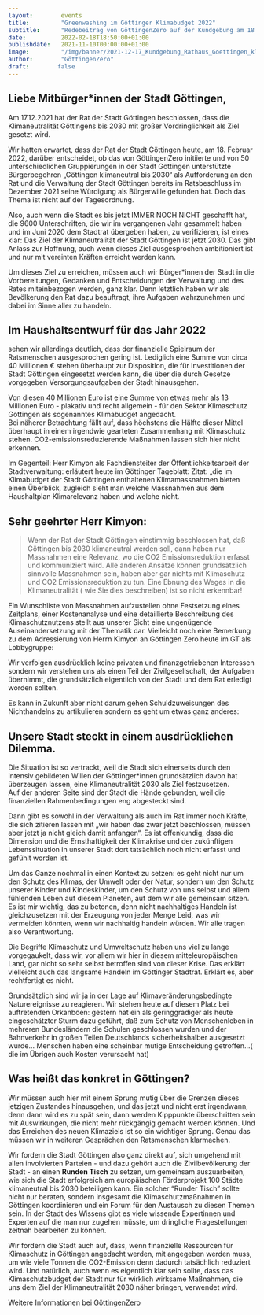 ```yaml
---
layout:        events
title:         "Greenwashing im Göttinger Klimabudget 2022"
subtitle:      "Redebeitrag von GöttingenZero auf der Kundgebung am 18.2.2022"
date:          2022-02-18T18:50:00+01:00
publishdate:   2021-11-10T00:00:00+01:00
image:         "/img/banner/2021-12-17_Kundgebung_Rathaus_Goettingen_klimaneutral_2030.jpg"
author:        "GöttingenZero"
draft:        false
---
```


Liebe Mitbürger*innen der Stadt Göttingen,
-------------

Am 17.12.2021 hat der Rat der Stadt Göttingen beschlossen, dass die
Klimaneutralität Göttingens bis 2030 mit großer Vordringlichkeit als Ziel
gesetzt wird.

Wir hatten erwartet, dass der Rat der Stadt Göttingen heute, am 18. Februar
2022, darüber entscheidet, ob das von GöttingenZero initiierte und von 50
unterschiedlichen Gruppierungen in der Stadt Göttingen unterstützte
Bürgerbegehren „Göttingen klimaneutral bis 2030“ als Aufforderung an den Rat
und die Verwaltung der Stadt Göttingen bereits im Ratsbeschluss im Dezember
2021 seine Würdigung als Bürgerwille gefunden hat. Doch das Thema ist nicht
auf der Tagesordnung. 

Also, auch wenn die Stadt es bis jetzt IMMER NOCH NICHT geschafft hat, die
9600 Unterschriften, die wir im vergangenen Jahr gesammelt haben und im Juni
2020 dem Stadtrat übergeben haben, zu verifizieren, ist eines klar: Das Ziel
der Klimaneutralität der Stadt Göttingen ist jetzt 2030. Das gibt Anlass zur
Hoffnung, auch wenn dieses Ziel ausgesprochen ambitioniert ist und nur mit
vereinten Kräften erreicht werden kann.  

Um dieses Ziel zu erreichen, müssen auch wir Bürger*innen der Stadt in die
Vorbereitungen, Gedanken und Entscheidungen der Verwaltung und des Rates
miteinbezogen werden, ganz klar. Denn letztlich haben wir als Bevölkerung den
Rat dazu beauftragt, ihre Aufgaben wahrzunehmen und dabei im Sinne aller zu
handeln.  

Im Haushaltsentwurf für das Jahr 2022
-----------------

sehen wir allerdings deutlich, dass der
finanzielle Spielraum der Ratsmenschen ausgesprochen gering ist. Lediglich
eine Summe von circa 40 Millionen € stehen überhaupt zur Disposition, die für
Investitionen der Stadt Göttingen eingesetzt werden kann, die über die durch
Gesetze vorgegeben Versorgungsaufgaben der Stadt hinausgehen.  

Von diesen 40 Millionen Euro ist eine Summe von etwas mehr als 13 Millionen
Euro - plakativ und recht allgemein - für den Sektor Klimaschutz Göttingen als
sogenanntes Klimabudget angedacht.  
Bei näherer Betrachtung fällt auf, dass höchstens die Hälfte dieser Mittel
überhaupt in einem irgendwie gearteten Zusammenhang mit Klimaschutz
stehen. CO2-emissionsreduzierende Maßnahmen lassen sich hier nicht erkennen. 

Im Gegenteil: Herr Kimyon als Fachdiensteiter der Öffentlichkeitsarbeit  der
Stadtverwaltung: erläutert heute im Göttinger Tageblatt: Zitat: „die  im
Klimabudget der Stadt Göttingen enthaltenen Klimamassnahmen bieten einen
Überblick, zugleich sieht man welche Massnahmen aus dem Haushaltplan
Klimarelevanz haben und welche nicht. 

Sehr geehrter Herr Kimyon:
--------------

> Wenn der Rat der Stadt Göttingen einstimmig beschlossen hat, daß Göttingen bis
2030 klimaneutral werden soll, dann haben nur Massnahmen eine Relevanz, wo die
CO2 Emissionsreduktion erfasst und kommuniziert wird. Alle anderen Ansätze
können grundsätzlich sinnvolle Massnahmen sein, haben aber gar nichts mit
Klimaschutz und CO2 Emissionsreduktion zu tun. Eine Ebnung des Weges in die
Klimaneutralität ( wie Sie dies beschreiben)  ist so nicht erkennbar!  

Ein Wunschliste von Massnahmen aufzustellen ohne Festsetzung eines Zeitplans, einer Kostenanalyse und eine detaillierte Beschreibung des Klimaschutznutzens stellt aus unserer Sicht eine ungenügende Auseinandersetzung mit der Thematik dar. 
Vielleicht noch eine Bemerkung zu dem Adressierung von Herrn Kimyon an
Göttingen Zero heute im GT als Lobbygruppe:

Wir verfolgen ausdrücklich keine privaten und finanzgetriebenen  Interessen
sondern wir verstehen uns als einen Teil der Zivilgesellschaft, der Aufgaben
übernimmt, die grundsätzlich eigentlich von der Stadt und dem Rat erledigt
worden sollten.


Es kann in Zukunft aber nicht darum gehen Schuldzuweisungen des Nichthandelns zu artikulieren sondern es geht um etwas ganz anderes: 

Unsere Stadt steckt in einem ausdrücklichen  Dilemma.
---------------

Die Situation ist so vertrackt, weil die Stadt sich einerseits durch den
intensiv gebildeten Willen der Göttinger*innen grundsätzlich davon hat
überzeugen lassen, eine Klimaneutralität 2030 als Ziel festzusetzen.  
Auf der anderen Seite sind der Stadt die Hände gebunden, weil die finanziellen
Rahmenbedingungen eng abgesteckt sind.  

Dann gibt es sowohl in der Verwaltung als auch im Rat immer noch Kräfte, die
sich zitieren lassen mit „wir haben das zwar jetzt beschlossen, müssen aber
jetzt ja nicht gleich damit anfangen“. Es ist offenkundig, dass die Dimension
und die Ernsthaftigkeit der Klimakrise und der zukünftigen Lebenssituation in
unserer Stadt dort tatsächlich noch nicht erfasst und gefühlt worden ist. 

Um das Ganze nochmal in einen Kontext zu setzen: es geht nicht nur um den
Schutz des Klimas, der Umwelt oder der Natur, sondern um den Schutz unserer
Kinder und Kindeskinder, um den Schutz von uns selbst und allem fühlenden
Leben auf diesem  Planeten, auf dem wir alle gemeinsam sitzen. Es ist mir
wichtig, das zu betonen, denn nicht nachhaltiges Handeln ist gleichzusetzen
mit der Erzeugung von jeder Menge Leid, was wir vermeiden könnten, wenn wir
nachhaltig handeln würden.  Wir alle tragen also Verantwortung. 

Die Begriffe Klimaschutz und Umweltschutz haben uns viel zu lange vorgegaukelt, dass wir, vor allem wir hier in diesem mitteleuropäischen Land, gar nicht so sehr selbst betroffen sind von dieser Krise. Das erklärt vielleicht auch das langsame Handeln im Göttinger Stadtrat. Erklärt es, aber rechtfertigt es nicht. 

Grundsätzlich sind wir ja in der Lage auf Klimaveränderungsbedingte
Naturereignisse zu reagieren.  Wir stehen heute auf diesem Platz bei
auftretenden Orkanböen: gestern hat ein als geringgradiger als heute
eingeschätzter  Sturm dazu geführt, daß zum Schutz von Menschenleben in
mehreren Bundesländern die Schulen geschlossen wurden und der Bahnverkehr in
großen Teilen Deutschlands sicherheitshalber ausgesetzt wurde… Menschen haben
eine scheinbar mutige Entscheidung getroffen...( die im Übrigen auch Kosten
verursacht hat) 

Was heißt das konkret in Göttingen?
-------------

Wir müssen auch hier mit einem Sprung
mutig über die Grenzen dieses jetzigen Zustandes hinausgehen, und das jetzt
und nicht erst irgendwann, denn dann wird es zu spät sein, dann werden
Kipppunkte überschritten sein mit Auswirkungen, die nicht mehr rückgängig
gemacht werden können. Und das Erreichen des neuen Klimaziels ist so ein
wichtiger Sprung. Genau das müssen wir in weiteren Gesprächen den Ratsmenschen
klarmachen.  

Wir fordern die Stadt Göttingen also ganz direkt auf, sich umgehend mit allen
involvierten Parteien - und dazu gehört auch die Zivilbevölkerung der Stadt -
an einen **Runden Tisch** zu setzen, um gemeinsam auszuarbeiten, wie sich die
Stadt erfolgreich am europäischen Förderprojekt 100 Städte klimaneutral bis
2030 beteiligen kann. Ein solcher “Runder Tisch” sollte nicht nur beraten,
sondern insgesamt die Klimaschutzmaßnahmen in Göttingen koordinieren und ein
Forum für den Austausch zu diesen Themen sein. 
In der Stadt des Wissens gibt es viele wissende Expertinnen und Experten auf
die man nur zugehen müsste, um dringliche Fragestellungen zeitnah bearbeiten
zu können.  

Wir fordern die Stadt auch auf, dass, wenn finanzielle Ressourcen für
Klimaschutz in Göttingen angedacht werden, mit angegeben werden muss, um wie
viele Tonnen die CO2-Emission denn dadurch tatsächlich reduziert wird. Und
natürlich, auch wenn es eigentlich klar sein sollte, dass das
Klimaschutzbudget der Stadt nur für wirklich wirksame Maßnahmen, die uns dem
Ziel der Klimaneutralität 2030 näher bringen, verwendet wird. 



Weitere Informationen bei [GöttingenZero](https://www.goettingen-klimaneutral.de/)
